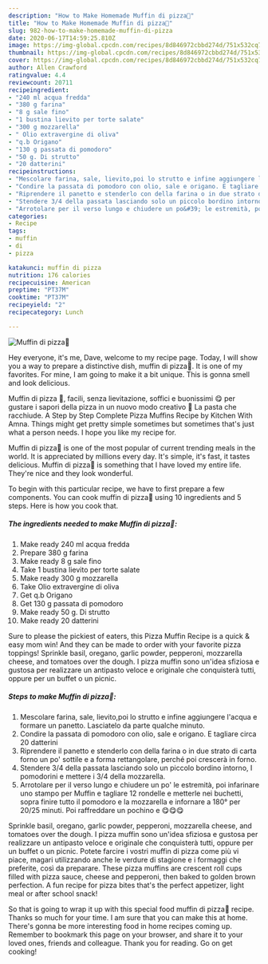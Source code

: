 ```yaml
---
description: "How to Make Homemade Muffin di pizza🍕"
title: "How to Make Homemade Muffin di pizza🍕"
slug: 982-how-to-make-homemade-muffin-di-pizza
date: 2020-06-17T14:59:25.810Z
image: https://img-global.cpcdn.com/recipes/8d846972cbbd274d/751x532cq70/muffin-di-pizza🍕-recipe-main-photo.jpg
thumbnail: https://img-global.cpcdn.com/recipes/8d846972cbbd274d/751x532cq70/muffin-di-pizza🍕-recipe-main-photo.jpg
cover: https://img-global.cpcdn.com/recipes/8d846972cbbd274d/751x532cq70/muffin-di-pizza🍕-recipe-main-photo.jpg
author: Allen Crawford
ratingvalue: 4.4
reviewcount: 20711
recipeingredient:
- "240 ml acqua fredda"
- "380 g farina"
- "8 g sale fino"
- "1 bustina lievito per torte salate"
- "300 g mozzarella"
- " Olio extravergine di oliva"
- "q.b Origano"
- "130 g passata di pomodoro"
- "50 g. Di strutto"
- "20 datterini"
recipeinstructions:
- "Mescolare farina, sale, lievito,poi lo strutto e infine aggiungere l&#39;acqua e formare un panetto. Lasciatelo da parte qualche minuto."
- "Condire la passata di pomodoro con olio, sale e origano. E tagliare circa 20 datterini"
- "Riprendere il panetto e stenderlo con della farina o in due strato di carta forno un po&#39; sottile e a forma rettangolare, perché poi crescerà in forno."
- "Stendere 3/4 della passata lasciando solo un piccolo bordino intorno, I pomodorini e mettere i 3/4 della mozzarella."
- "Arrotolare per il verso lungo e chiudere un po&#39; le estremità, poi infarinare uno stampo per Muffin e tagliare 12 rondelle e metterle nei buchetti, sopra finire tutto il pomodoro e la mozzarella e infornare a 180° per 20/25 minuti. Poi raffreddare un pochino e 😋😋😋"
categories:
- Recipe
tags:
- muffin
- di
- pizza

katakunci: muffin di pizza 
nutrition: 176 calories
recipecuisine: American
preptime: "PT37M"
cooktime: "PT37M"
recipeyield: "2"
recipecategory: Lunch

---
```



![Muffin di pizza🍕](https://img-global.cpcdn.com/recipes/8d846972cbbd274d/751x532cq70/muffin-di-pizza🍕-recipe-main-photo.jpg)

Hey everyone, it's me, Dave, welcome to my recipe page. Today, I will show you a way to prepare a distinctive dish, muffin di pizza🍕. It is one of my favorites. For mine, I am going to make it a bit unique. This is gonna smell and look delicious.

Muffin di pizza 🍕, facili, senza lievitazione, soffici e buonissimi 😋 per gustare i sapori della pizza in un nuovo modo creativo 🍕 La pasta che racchiude. A Step by Step Complete Pizza Muffins Recipe by Kitchen With Amna. Things might get pretty simple sometimes but sometimes that&#39;s just what a person needs. I hope you like my recipe for.

Muffin di pizza🍕 is one of the most popular of current trending meals in the world. It is appreciated by millions every day. It's simple, it's fast, it tastes delicious. Muffin di pizza🍕 is something that I have loved my entire life. They're nice and they look wonderful.


To begin with this particular recipe, we have to first prepare a few components. You can cook muffin di pizza🍕 using 10 ingredients and 5 steps. Here is how you cook that.

<!--inarticleads1-->

##### The ingredients needed to make Muffin di pizza🍕:

1. Make ready 240 ml acqua fredda
1. Prepare 380 g farina
1. Make ready 8 g sale fino
1. Take 1 bustina lievito per torte salate
1. Make ready 300 g mozzarella
1. Take  Olio extravergine di oliva
1. Get q.b Origano
1. Get 130 g passata di pomodoro
1. Make ready 50 g. Di strutto
1. Make ready 20 datterini


Sure to please the pickiest of eaters, this Pizza Muffin Recipe is a quick &amp; easy mom win! And they can be made to order with your favorite pizza toppings! Sprinkle basil, oregano, garlic powder, pepperoni, mozzarella cheese, and tomatoes over the dough. I pizza muffin sono un&#39;idea sfiziosa e gustosa per realizzare un antipasto veloce e originale che conquisterà tutti, oppure per un buffet o un picnic. 

<!--inarticleads2-->

##### Steps to make Muffin di pizza🍕:

1. Mescolare farina, sale, lievito,poi lo strutto e infine aggiungere l&#39;acqua e formare un panetto. Lasciatelo da parte qualche minuto.
1. Condire la passata di pomodoro con olio, sale e origano. E tagliare circa 20 datterini
1. Riprendere il panetto e stenderlo con della farina o in due strato di carta forno un po&#39; sottile e a forma rettangolare, perché poi crescerà in forno.
1. Stendere 3/4 della passata lasciando solo un piccolo bordino intorno, I pomodorini e mettere i 3/4 della mozzarella.
1. Arrotolare per il verso lungo e chiudere un po&#39; le estremità, poi infarinare uno stampo per Muffin e tagliare 12 rondelle e metterle nei buchetti, sopra finire tutto il pomodoro e la mozzarella e infornare a 180° per 20/25 minuti. Poi raffreddare un pochino e 😋😋😋


Sprinkle basil, oregano, garlic powder, pepperoni, mozzarella cheese, and tomatoes over the dough. I pizza muffin sono un&#39;idea sfiziosa e gustosa per realizzare un antipasto veloce e originale che conquisterà tutti, oppure per un buffet o un picnic. Potete farcire i vostri muffin di pizza come più vi piace, magari utilizzando anche le verdure di stagione e i formaggi che preferite, così da preparare. These pizza muffins are crescent roll cups filled with pizza sauce, cheese and pepperoni, then baked to golden brown perfection. A fun recipe for pizza bites that&#39;s the perfect appetizer, light meal or after school snack! 

So that is going to wrap it up with this special food muffin di pizza🍕 recipe. Thanks so much for your time. I am sure that you can make this at home. There's gonna be more interesting food in home recipes coming up. Remember to bookmark this page on your browser, and share it to your loved ones, friends and colleague. Thank you for reading. Go on get cooking!
